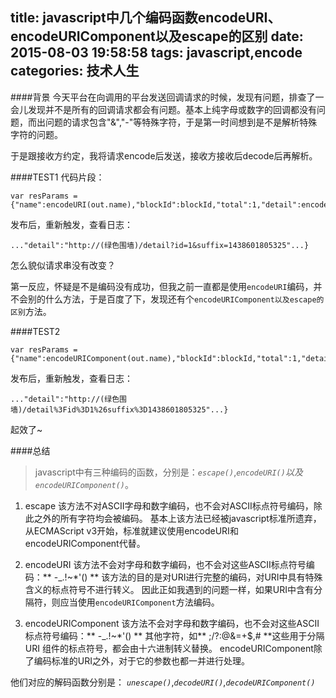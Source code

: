 title: javascript中几个编码函数encodeURI、encodeURIComponent以及escape的区别
date: 2015-08-03 19:58:58
tags: javascript,encode
categories: 技术人生
---
####背景
今天平台在向调用的平台发送回调请求的时候，发现有问题，排查了一会儿发现并不是所有的回调请求都会有问题。基本上纯字母或数字的回调都没有问题，而出问题的请求包含"&","-"等特殊字符，于是第一时间想到是不是解析特殊字符的问题。

于是跟接收方约定，我将请求encode后发送，接收方接收后decode后再解析。

####TEST1
代码片段：
```
var resParams = {"name":encodeURI(out.name),"blockId":blockId,"total":1,"detail":encodeURI(reportPath)};
```
发布后，重新触发，查看日志：

```
..."detail":"http://(绿色围墙)/detail?id=1&suffix=1438601805325"...}
```
怎么貌似请求串没有改变？

第一反应，怀疑是不是编码没有成功，但我之前一直都是使用`encodeURI`编码，并不会别的什么方法，于是百度了下，发现还有个`encodeURIComponent以及escape的区别`方法。

####TEST2
```
var resParams = {"name":encodeURIComponent(out.name),"blockId":blockId,"total":1,"detail":encodeURIComponent(reportPath)};
```
发布后，重新触发，查看日志：
```
..."detail":"http://(绿色围墙)/detail%3Fid%3D1%26suffix%3D1438601805325"...}
```
起效了~

####总结
> javascript中有三种编码的函数，分别是：*`escape()`*,*`encodeURI()`*以及*`encodeURIComponent()`*。

1. escape
该方法不对ASCII字母和数字编码，也不会对ASCII标点符号编码，除此之外的所有字符均会被编码。
基本上该方法已经被javascript标准所遗弃，从ECMAScript v3开始，标准就建议使用encodeURI和encodeURIComponent代替。

2. encodeURI
该方法不会对字母和数字编码，也不会对这些ASCII标点符号编码：** -_.!~*'() **
该方法的目的是对URI进行完整的编码，对URI中具有特殊含义的标点符号不进行转义。
因此正如我遇到的问题一样，如果URI中含有分隔符，则应当使用`encodeURIComponent`方法编码。

3. encodeURIComponent
该方法不会对字母和数字编码，也不会对这些ASCII标点符号编码：** -_.!~*'() **
其他字符，如** ;/?:@&=+$,# **这些用于分隔 URI 组件的标点符号，都会由十六进制转义替换。
encodeURIComponent除了编码标准的URI之外，对于它的参数也都一并进行处理。

他们对应的解码函数分别是：
*`unescape()`*,*`decodeURI()`*,*`decodeURIComponent()`*
